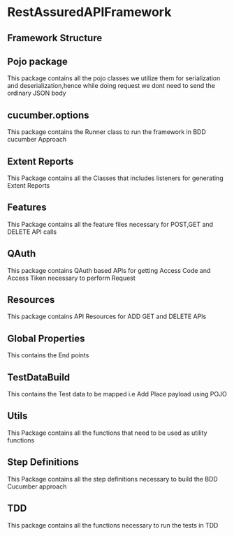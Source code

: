 # RestAssuredAPIFramework

## Framework Structure

## Pojo package
This package contains all the pojo classes we utilize them for serialization and deserialization,hence while doing request we dont need to send the ordinary JSON body 

## cucumber.options
This package contains the Runner class to run the framework in BDD cucumber Approach

## Extent Reports
This Package contains all the Classes that includes listeners for generating Extent Reports 

## Features 
This Package contains all the feature files necessary for POST,GET and DELETE API calls

## QAuth 
This package contains QAuth based APIs for getting Access Code and Access Tiken necessary to perform Request

## Resources 
This package contains API Resources for ADD GET and DELETE APIs

## Global Properties
This contains the End points

## TestDataBuild
This contains the Test data to be mapped i.e Add Place payload using POJO

## Utils
This Package contains all the functions that need to be used as utility functions

## Step Definitions
This Package contains all the step definitions necessary to build the BDD Cucumber approach

## TDD
This package contains all the functions necessary to run the tests in TDD 

